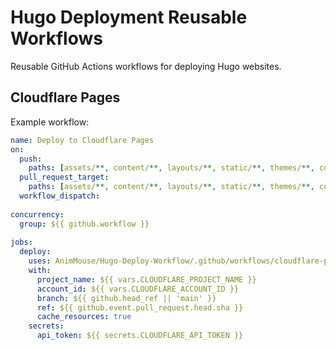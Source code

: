 # Hugo Deployment Reusable Workflows
Reusable GitHub Actions workflows for deploying Hugo websites.

## Cloudflare Pages
Example workflow:

```yaml
name: Deploy to Cloudflare Pages
on:
  push:
    paths: [assets/**, content/**, layouts/**, static/**, themes/**, config.toml]
  pull_request_target:
    paths: [assets/**, content/**, layouts/**, static/**, themes/**, config.toml]
  workflow_dispatch:
  
concurrency:
  group: ${{ github.workflow }}
  
jobs:
  deploy:
    uses: AnimMouse/Hugo-Deploy-Workflow/.github/workflows/cloudflare-pages.yaml@v1
    with:
      project_name: ${{ vars.CLOUDFLARE_PROJECT_NAME }}
      account_id: ${{ vars.CLOUDFLARE_ACCOUNT_ID }}
      branch: ${{ github.head_ref || 'main' }}
      ref: ${{ github.event.pull_request.head.sha }}
      cache_resources: true
    secrets:
      api_token: ${{ secrets.CLOUDFLARE_API_TOKEN }}
```